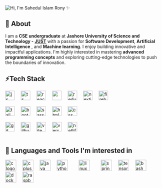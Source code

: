 <img src="https://readme-typing-svg.herokuapp.com?font=Niconne&size=60&pause=0000&center=true&vCenter=true&multiline=true&repeat=false&width=1200&height=90&lines=Hi%2C+I'm+Sahedul+Islam+Rony+%E2%9C%A8" alt="Hi, I'm Sahedul Islam Rony ✨" />

  
<!-- <div  align="center"> -->
<!-- <img src="https://readme-typing-svg.herokuapp.com?font=IBM+Plex+Mono&weight=700&size=50&pause=1000&center=true&vCenter=true&repeat=false&width=1200&height=100&lines=Welcome+to+my+github+profile+%E2%9C%A8" alt="Welcome to my github profile ✨" />
</div> -->
<!--    -->
<h2 align="left"> 💫 About </h2>

I am a **CSE undergraduate** at **Jashore University of Science and Technology -** [**JUST**](https://just.edu.bd) with a passion for **Software Development**, **Artificial Intelligence** , and **Machine learning**. I enjoy building innovative and impactful applications. I'm highly interested in mastering **advanced programming concepts** and exploring cutting-edge technologies to push the boundaries of innovation.

<h2 align="left"> ⚡Tech Stack </h2>

<div align="left">

<img src="https://skillicons.dev/icons?i=js" height="30" alt="js logo"  />
<img width="12" />
<img src="https://skillicons.dev/icons?i=ts" height="30" alt="ts logo"  />
<img width="12" />
<img src="https://skillicons.dev/icons?i=react" height="30" alt="react logo"  />
<img width="12" />
<img src="https://cdn.jsdelivr.net/gh/devicons/devicon@latest/icons/reactrouter/reactrouter-original.svg" height="30"  />
<img width="12" />
<img src="https://skillicons.dev/icons?i=redux" height="30" alt="redux logo"  />
<img width="12" />
<img src="https://skillicons.dev/icons?i=nextjs" height="30" alt="nextjs logo"  />
<img width="12" />
<img src="https://skillicons.dev/icons?i=firebase" height="30" alt="firebase logo"  />
<img width="12" />

<br />
<br/>
<img src="https://skillicons.dev/icons?i=tailwind" height="30" alt="tailwind logo"  />
<img width="12" />
<img src="https://skillicons.dev/icons?i=bootstrap" height="30" alt="bootstrap logo"  />
<img width="12" />
<img src="https://skillicons.dev/icons?i=sass" height="30" alt="sass logo"  />
<img width="12" />
<img src="https://skillicons.dev/icons?i=html" height="30" alt="html logo"  />
<img width="12" />
<img src="https://skillicons.dev/icons?i=css" height="30" alt="css logo"  />
<img width="12" />

<br />
<br/>
<img src="https://skillicons.dev/icons?i=git" height="30" alt="git logo"  />
<img width="12" />
<img src="https://skillicons.dev/icons?i=github" height="30" alt="github logo"  />
<img width="12" />
<img src="https://skillicons.dev/icons?i=vite" height="30" alt="vite logo"  />
<img width="12" />
<img src="https://skillicons.dev/icons?i=vercel" height="30" alt="vercel logo"  />
<img width="12" />
<img src="https://skillicons.dev/icons?i=netlify" height="30" alt="netlify logo"  />

</div>

<br/>
<h2 align="left"> 🔭 Languages and Tools I'm interested in</h2>

<div align="left">
  <img src="https://cdn.jsdelivr.net/gh/devicons/devicon/icons/c/c-original.svg" height="35" alt="c logo"  />
  <img width="12" />
  <img src="https://cdn.jsdelivr.net/gh/devicons/devicon/icons/cplusplus/cplusplus-original.svg" height="35" alt="cplusplus logo"  />
  <img width="12" />
  <img src="https://cdn.jsdelivr.net/gh/devicons/devicon/icons/java/java-original.svg" height="35" alt="java logo"  />
  <img width="12" />
  <img src="https://cdn.jsdelivr.net/gh/devicons/devicon/icons/python/python-original.svg" height="35" alt="python logo"  />
  <img width="12" />
  <img width="12" />
  <img src="https://cdn.jsdelivr.net/gh/devicons/devicon/icons/linux/linux-original.svg" height="35" alt="linux logo"  />
  <img width="12" />
  <img width="12" />
  <img src="https://cdn.jsdelivr.net/gh/devicons/devicon/icons/spring/spring-original.svg" height="35" alt="spring logo"  />
  <img width="12" />
  <img src="https://cdn.jsdelivr.net/gh/devicons/devicon/icons/tensorflow/tensorflow-original.svg" height="35" alt="tensorflow logo"  />
  <img width="12" />
  <img src="https://cdn.simpleicons.org/gnubash/4EAA25" height="35" alt="bash logo"  />
  <img width="12" />
  <img src="https://cdn.simpleicons.org/docker/2496ED" height="35" alt="docker logo"  />
  <img width="12" />
  <img src="https://cdn.jsdelivr.net/gh/devicons/devicon/icons/raspberrypi/raspberrypi-original.svg" height="35" alt="raspberrypi logo"  />
</div>

<br/>
<!-- <h2 align="left"> 🔥My Github Activities  in 2024 </h2>

<div align="left">

<img src="2024/github.png" width="1200">

</div>

<br/> -->

<h2 align="left">  Connect with me</h2>

<div align="left">
  <a style="text-decoration:none;" href="https://linkedin.com/in/sahedulislamrony" >
  <img src="https://cdn.jsdelivr.net/gh/devicons/devicon@latest/icons/linkedin/linkedin-original.svg" height="30" />
  </a>
  <img width="12">
  <a style="text-decoration:none;" href="https://www.facebook.com/sahedulislamFB" >
  <img src="https://cdn.jsdelivr.net/gh/devicons/devicon@latest/icons/facebook/facebook-original.svg" height="30" />
  </a>
  <img width="12">
 <a style="text-decoration:none;" href="https://x.com/i_am_sahed" >
<img src="https://skillicons.dev/icons?i=twitter" height="30" alt="gmail logo"  /></a>
</a>
<img width="12">
 <a style="text-decoration:none;" href="mailto:sahedul.dev@gmail.com" >
 <img src="https://skillicons.dev/icons?i=gmail" height="30" alt="gmail logo"  /></a>

</div>
<br/>
<div align="left" >

- 🌱 I’m currently learning **NEXT.js , Java**

- 💬 Ask me about **Html, CSS, Tailwind, JavaScript, React**

- 📫 How to reach me **<cast.sahedul@gmail.com>**

- 📄 Know about my experiences [**Resume**](resources/Resume.pdf)

- ⚡ Fun fact 👉 **I am not a Robot 🤖**

</div>
<br/>

